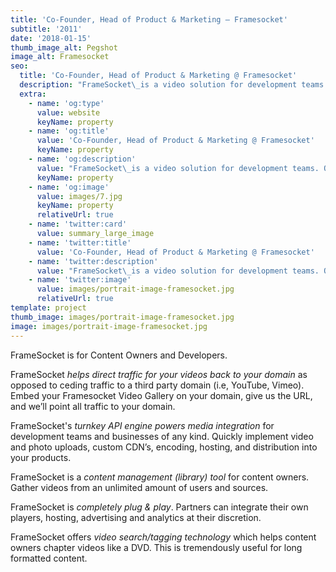 ```yaml
---
title: 'Co-Founder, Head of Product & Marketing — Framesocket'
subtitle: '2011'
date: '2018-01-15'
thumb_image_alt: Pegshot
image_alt: Framesocket
seo:
  title: 'Co-Founder, Head of Product & Marketing @ Framesocket'
  description: "FrameSocket\_is a video solution for development teams. Quickly implement video uploads, custom CDN’s, encoding, hosting, and distribution into your products."
  extra:
    - name: 'og:type'
      value: website
      keyName: property
    - name: 'og:title'
      value: 'Co-Founder, Head of Product & Marketing @ Framesocket'
      keyName: property
    - name: 'og:description'
      value: "FrameSocket\_is a video solution for development teams. Quickly implement video uploads, custom CDN’s, encoding, hosting, and distribution into your products."
      keyName: property
    - name: 'og:image'
      value: images/7.jpg
      keyName: property
      relativeUrl: true
    - name: 'twitter:card'
      value: summary_large_image
    - name: 'twitter:title'
      value: 'Co-Founder, Head of Product & Marketing @ Framesocket'
    - name: 'twitter:description'
      value: "FrameSocket\_is a video solution for development teams. Quickly implement video uploads, custom CDN’s, encoding, hosting, and distribution into your products."
    - name: 'twitter:image'
      value: images/portrait-image-framesocket.jpg
      relativeUrl: true
template: project
thumb_image: images/portrait-image-framesocket.jpg
image: images/portrait-image-framesocket.jpg
---
```

FrameSocket is for Content Owners and Developers.

FrameSocket *helps direct traffic for your videos back to your domain* as opposed to ceding traffic to a third party domain (i.e, YouTube, Vimeo). Embed your Framesocket Video Gallery on your domain, give us the URL, and we’ll point all traffic to your domain.

FrameSocket's *turnkey API engine powers media integration* for development teams and businesses of any kind. Quickly implement video and photo uploads, custom CDN’s, encoding, hosting, and distribution into your products.

FrameSocket is a *content management (library) tool* for content owners. Gather videos from an unlimited amount of users and sources.

FrameSocket is *completely plug & play*. Partners can integrate their own players, hosting, advertising and analytics at their discretion.

FrameSocket offers *video search/tagging technology* which helps content owners chapter videos like a DVD. This is tremendously useful for long formatted content.
